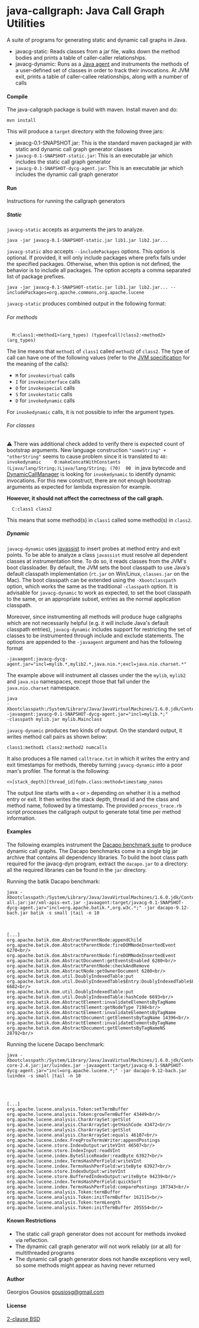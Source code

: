 java-callgraph: Java Call Graph Utilities
=========================================

A suite of programs for generating static and dynamic call graphs in Java.

* javacg-static: Reads classes from a jar file, walks down the method bodies and
   prints a table of caller-caller relationships.
* javacg-dynamic: Runs as a [Java agent](http://download.oracle.com/javase/6/docs/api/index.html?java/lang/instrument/package-summary.html) and instruments
  the methods of a user-defined set of classes in order to track their invocations.
  At JVM exit, prints a table of caller-callee relationships, along with a number
  of calls

#### Compile

The java-callgraph package is build with maven. Install maven and do:

```
mvn install
```

This will produce a `target` directory with the following three jars:
- javacg-0.1-SNAPSHOT.jar: This is the standard maven packaged jar with static and dynamic call graph generator classes
- `javacg-0.1-SNAPSHOT-static.jar`: This is an executable jar which includes the static call graph generator
- `javacg-0.1-SNAPSHOT-dycg-agent.jar`: This is an executable jar which includes the dynamic call graph generator

#### Run

Instructions for running the callgraph generators

##### Static

`javacg-static` accepts as arguments the jars to analyze.

```
java -jar javacg-0.1-SNAPSHOT-static.jar lib1.jar lib2.jar...
```

`javacg-static` also accepts `--includePackages` options. This option is optional. 
If provided, it will only include packages where prefix falls under the specified packages. 
Otherwise, when this option is not defined, the behavior is to include all packages.
The option accepts a comma separated list of package prefixes.

```
java -jar javacg-0.1-SNAPSHOT-static.jar lib1.jar lib2.jar... --includePackages=org.apache.commons,org.apache.lucene
```

`javacg-static` produces combined output in the following format:

###### For methods

```
  M:class1:<method1>(arg_types) (typeofcall)class2:<method2>(arg_types)
```

The line means that `method1` of `class1` called `method2` of `class2`.
The type of call can have one of the following values (refer to
the [JVM specification](http://java.sun.com/docs/books/jvms/second_edition/html/Instructions2.doc6.html)
for the meaning of the calls):

 * `M` for `invokevirtual` calls
 * `I` for `invokeinterface` calls
 * `O` for `invokespecial` calls
 * `S` for `invokestatic` calls
 * `D` for `invokedynamic` calls

For `invokedynamic` calls, it is not possible to infer the argument types.

###### For classes
:warning: There was additional check added to verify there is expected count of bootstrap arguments. New language construction `"someString" + "otherString"` seems to cause problem since it is translated to 
`48:   invokedynamic     0:makeConcatWithConstants (Ljava/lang/String;)Ljava/lang/String; (70)  00
` in java bytecode and [DynamicCallManager](src/main/java/gr/gousiosg/javacg/stat/DynamicCallManager.java) is looking for `invokedynamic` to identify dynamic invocations.
For this new construct, there are not enough bootstrap arguments as expected for lambda expression for example.

**However, it should not affect the correctness of the call graph.**

```
  C:class1 class2
```

This means that some method(s) in `class1` called some method(s) in `class2`.

##### Dynamic

`javacg-dynamic` uses
[javassist](http://www.csg.is.titech.ac.jp/~chiba/javassist/) to insert probes
at method entry and exit points. To be able to analyze a class `javassist` must
resolve all dependent classes at instrumentation time. To do so, it reads
classes from the JVM's boot classloader. By default, the JVM sets the boot
classpath to use Java's default classpath implementation (`rt.jar` on
Win/Linux, `classes.jar` on the Mac). The boot classpath can be extended using
the `-Xbootclasspath` option, which works the same as the traditional
`-classpath` option. It is advisable for `javacg-dynamic` to work as expected,
to set the boot classpath to the same, or an appropriate subset, entries as the
normal application classpath.

Moreover, since instrumenting all methods will produce huge callgraphs which
are not necessarily helpful (e.g. it will include Java's default classpath
entries), `javacg-dynamic` includes support for restricting the set of classes
to be instrumented through include and exclude statements. The options are
appended to the `-javaagent` argument and has the following format

```
-javaagent:javacg-dycg-agent.jar="incl=mylib.*,mylib2.*,java.nio.*;excl=java.nio.charset.*"
```

The example above will instrument all classes under the the `mylib`, `mylib2` and
`java.nio` namespaces, except those that fall under the `java.nio.charset` namespace.

```
java
-Xbootclasspath:/System/Library/Java/JavaVirtualMachines/1.6.0.jdk/Contents/Classes/classes.jar:mylib.jar
-javaagent:javacg-0.1-SNAPSHOT-dycg-agent.jar="incl=mylib.*;"
-classpath mylib.jar mylib.Mainclass
```

`javacg-dynamic` produces two kinds of output. On the standard output, it
writes method call pairs as shown below:

```
class1:method1 class2:method2 numcalls
```

It also produces a file named `calltrace.txt` in which it writes the entry
and exit timestamps for methods, thereby turning `javacg-dynamic` into
a poor man's profiler. The format is the following:

```
<>[stack_depth][thread_id]fqdn.class:method=timestamp_nanos
```

The output line starts with a `<` or `>` depending on whether it is a method
entry or exit. It then writes the stack depth, thread id and the class and
method name, followed by a timestamp. The provided `process_trace.rb`
script processes the callgraph output to generate total time per method
information.

#### Examples

The following examples instrument the
[Dacapo benchmark suite](http://dacapobench.org/) to produce dynamic call graphs.
The Dacapo benchmarks come in a single big jar archive that contains all dependency
libraries. To build the boot class path required for the javacg-dyn program,
extract the `dacapo.jar` to a directory: all the required libraries can be found
in the `jar` directory.

Running the batik Dacapo benchmark:

```
java -Xbootclasspath:/System/Library/Java/JavaVirtualMachines/1.6.0.jdk/Contents/Classes/classes.jar:jar/batik-all.jar:jar/xml-apis-ext.jar -javaagent:target/javacg-0.1-SNAPSHOT-dycg-agent.jar="incl=org.apache.batik.*,org.w3c.*;" -jar dacapo-9.12-bach.jar batik -s small |tail -n 10
```
<br/>

```
[...]
org.apache.batik.dom.AbstractParentNode:appendChild org.apache.batik.dom.AbstractParentNode:fireDOMNodeInsertedEvent 6270<br/>
org.apache.batik.dom.AbstractParentNode:fireDOMNodeInsertedEvent org.apache.batik.dom.AbstractDocument:getEventsEnabled 6280<br/>
org.apache.batik.dom.AbstractParentNode:checkAndRemove org.apache.batik.dom.AbstractNode:getOwnerDocument 6280<br/>
org.apache.batik.dom.util.DoublyIndexedTable:put org.apache.batik.dom.util.DoublyIndexedTable$Entry:DoublyIndexedTable$Entry 6682<br/>
org.apache.batik.dom.util.DoublyIndexedTable:put org.apache.batik.dom.util.DoublyIndexedTable:hashCode 6693<br/>
org.apache.batik.dom.AbstractElement:invalidateElementsByTagName org.apache.batik.dom.AbstractElement:getNodeType 7198<br/>
org.apache.batik.dom.AbstractElement:invalidateElementsByTagName org.apache.batik.dom.AbstractDocument:getElementsByTagName 14396<br/>
org.apache.batik.dom.AbstractElement:invalidateElementsByTagName org.apache.batik.dom.AbstractDocument:getElementsByTagNameNS 28792<br/>
```

Running the lucene Dacapo benchmark:

```
java -Xbootclasspath:/System/Library/Java/JavaVirtualMachines/1.6.0.jdk/Contents/Classes/classes.jar:jar/lucene-core-2.4.jar:jar/luindex.jar -javaagent:target/javacg-0.1-SNAPSHOT-dycg-agent.jar="incl=org.apache.lucene.*;" -jar dacapo-9.12-bach.jar luindex -s small |tail -n 10
```
<br/><br/>

```
[...]
org.apache.lucene.analysis.Token:setTermBuffer org.apache.lucene.analysis.Token:growTermBuffer 43449<br/>
org.apache.lucene.analysis.CharArraySet:getSlot org.apache.lucene.analysis.CharArraySet:getHashCode 43472<br/>
org.apache.lucene.analysis.CharArraySet:getSlot org.apache.lucene.analysis.CharArraySet:equals 46107<br/>
org.apache.lucene.index.FreqProxTermsWriter:appendPostings org.apache.lucene.store.IndexOutput:writeVInt 46507<br/>
org.apache.lucene.store.IndexInput:readVInt org.apache.lucene.index.ByteSliceReader:readByte 63927<br/>
org.apache.lucene.index.TermsHashPerField:writeVInt org.apache.lucene.index.TermsHashPerField:writeByte 63927<br/>
org.apache.lucene.store.IndexOutput:writeVInt org.apache.lucene.store.BufferedIndexOutput:writeByte 94239<br/>
org.apache.lucene.index.TermsHashPerField:quickSort org.apache.lucene.index.TermsHashPerField:comparePostings 107343<br/>
org.apache.lucene.analysis.Token:termBuffer org.apache.lucene.analysis.Token:initTermBuffer 162115<br/>
org.apache.lucene.analysis.Token:termLength org.apache.lucene.analysis.Token:initTermBuffer 205554<br/>
```

#### Known Restrictions

* The static call graph generator does not account for methods invoked via
  reflection.
* The dynamic call graph generator will not work reliably (or at all) for
  multithreaded programs
* The dynamic call graph generator does not handle exceptions very well, so some
methods might appear as having never returned

#### Author

Georgios Gousios <gousiosg@gmail.com>

#### License

[2-clause BSD](http://www.opensource.org/licenses/bsd-license.php)
